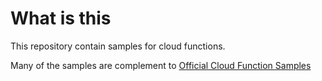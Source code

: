 # What is this

This repository contain samples for cloud functions.

Many of the samples are complement to [Official Cloud Function Samples](https://github.com/firebase/functions-samples)